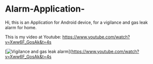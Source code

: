 # Alarm-Application-

Hi, this is an Application for Android device, for a vigilance and gas leak alarm for home.

This is my video at Youtube: https://www.youtube.com/watch?v=Xww6F_GosAk&t=4s

[![Vigilance and gas leak alarm](https://img.youtube.com/vi/Xww6F_GosAk&t=4s/0.jpg)](https://www.youtube.com/watch?v=Xww6F_GosAk&t=4s




